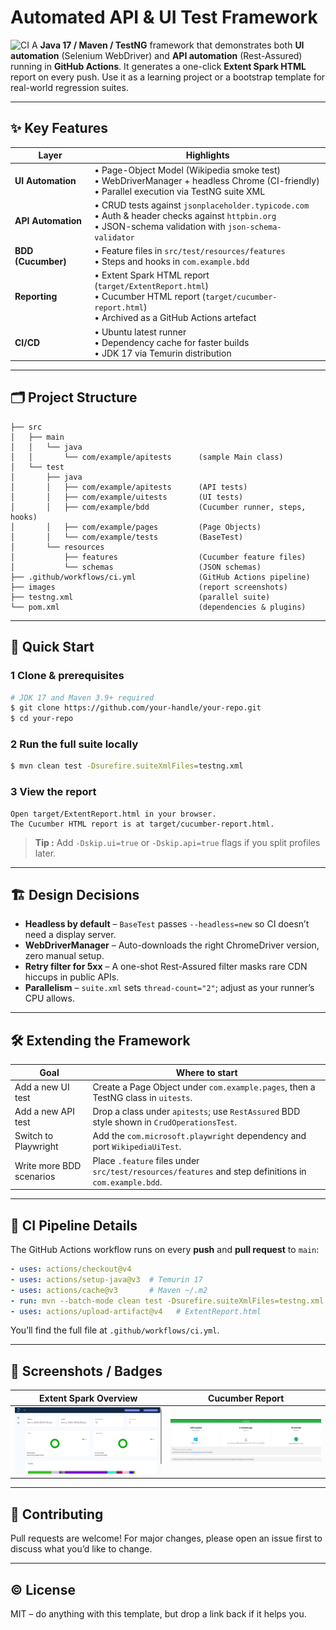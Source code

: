 # Automated API & UI Test Framework
![CI](https://github.com/Shivajith754/restassured-demo/actions/workflows/ci.yml/badge.svg)
A **Java 17 / Maven / TestNG** framework that demonstrates both **UI automation** (Selenium WebDriver) and **API automation** (Rest-Assured) running in **GitHub Actions**. It generates a one-click **Extent Spark HTML** report on every push. Use it as a learning project or a bootstrap template for real-world regression suites.

---

## ✨ Key Features

| Layer | Highlights |
|-------|------------|
| **UI Automation** | • Page-Object Model (Wikipedia smoke test)<br>• WebDriverManager + headless Chrome (CI-friendly)<br>• Parallel execution via TestNG suite XML |
| **API Automation** | • CRUD tests against `jsonplaceholder.typicode.com`<br>• Auth & header checks against `httpbin.org`<br>• JSON-schema validation with `json-schema-validator` |
| **BDD (Cucumber)** | • Feature files in `src/test/resources/features`<br>• Steps and hooks in `com.example.bdd` |
| **Reporting** | • Extent Spark HTML report (`target/ExtentReport.html`)<br>• Cucumber HTML report (`target/cucumber-report.html`)<br>• Archived as a GitHub Actions artefact |
| **CI/CD** | • Ubuntu latest runner<br>• Dependency cache for faster builds<br>• JDK 17 via Temurin distribution |

---

## 🗂️ Project Structure

```
├── src
│   ├── main
│   │   └── java
│   │       └── com/example/apitests      (sample Main class)
│   └── test
│       ├── java
│       │   ├── com/example/apitests      (API tests)
│       │   ├── com/example/uitests       (UI tests)
│       │   ├── com/example/bdd           (Cucumber runner, steps, hooks)
│       │   ├── com/example/pages         (Page Objects)
│       │   └── com/example/tests         (BaseTest)
│       └── resources
│           ├── features                  (Cucumber feature files)
│           └── schemas                   (JSON schemas)
├── .github/workflows/ci.yml              (GitHub Actions pipeline)
├── images                                (report screenshots)
├── testng.xml                            (parallel suite)
└── pom.xml                               (dependencies & plugins)
```

---

## 🚀 Quick Start

### 1  Clone & prerequisites
```bash
# JDK 17 and Maven 3.9+ required
$ git clone https://github.com/your-handle/your-repo.git
$ cd your-repo
```

### 2  Run the full suite locally
```bash
$ mvn clean test -Dsurefire.suiteXmlFiles=testng.xml
```

### 3  View the report
```text
Open target/ExtentReport.html in your browser.
The Cucumber HTML report is at target/cucumber-report.html.
```

> **Tip :** Add `-Dskip.ui=true` or `-Dskip.api=true` flags if you split profiles later.

---

## 🏗️ Design Decisions

* **Headless by default** – `BaseTest` passes `--headless=new` so CI doesn’t need a display server.
* **WebDriverManager** – Auto-downloads the right ChromeDriver version, zero manual setup.
* **Retry filter for 5xx** – A one-shot Rest-Assured filter masks rare CDN hiccups in public APIs.
* **Parallelism** – `suite.xml` sets `thread-count="2"`; adjust as your runner’s CPU allows.

---

## 🛠️ Extending the Framework

| Goal | Where to start |
|------|---------------|
| Add a new UI test | Create a Page Object under `com.example.pages`, then a TestNG class in `uitests`. |
| Add a new API test | Drop a class under `apitests`; use `RestAssured` BDD style shown in `CrudOperationsTest`. |
| Switch to Playwright | Add the `com.microsoft.playwright` dependency and port `WikipediaUiTest`. |
| Write more BDD scenarios | Place `.feature` files under `src/test/resources/features` and step definitions in `com.example.bdd`. |

---

## 🧪 CI Pipeline Details

The GitHub Actions workflow runs on every **push** and **pull request** to `main`:

```yaml
- uses: actions/checkout@v4
- uses: actions/setup-java@v3  # Temurin 17
- uses: actions/cache@v3       # Maven ~/.m2
- run: mvn --batch-mode clean test -Dsurefire.suiteXmlFiles=testng.xml
- uses: actions/upload-artifact@v4   # ExtentReport.html
```

You’ll find the full file at `.github/workflows/ci.yml`.

---

## 📸 Screenshots / Badges

| Extent Spark Overview | Cucumber Report |
|-----------------------|----------------|
| ![Extent Report](images/extent-report-overview.png) | ![Cucumber Report](images/cucumber-html-report.png) |

---

## 🤝 Contributing

Pull requests are welcome! For major changes, please open an issue first to discuss what you’d like to change.

---

## © License

MIT – do anything with this template, but drop a link back if it helps you.
